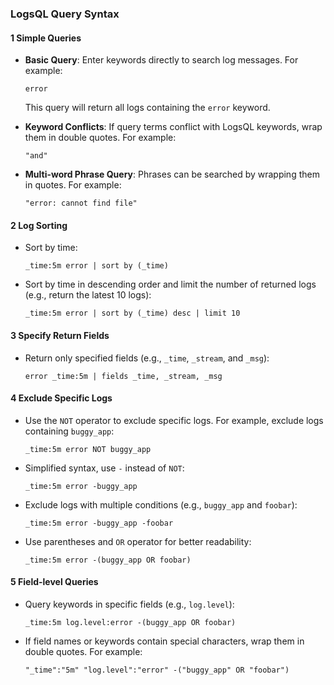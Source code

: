 
### LogsQL Query Syntax



#### 1 Simple Queries

- **Basic Query**: Enter keywords directly to search log messages. For example:
  ```logs
  error
  ```
  This query will return all logs containing the `error` keyword.

- **Keyword Conflicts**: If query terms conflict with LogsQL keywords, wrap them in double quotes. For example:
  ```logs
  "and"
  ```

- **Multi-word Phrase Query**: Phrases can be searched by wrapping them in quotes. For example:
  ```logs
  "error: cannot find file"
  ```


#### 2 Log Sorting
- Sort by time:
  ```logs
  _time:5m error | sort by (_time)
  ```

- Sort by time in descending order and limit the number of returned logs (e.g., return the latest 10 logs):
  ```logs
  _time:5m error | sort by (_time) desc | limit 10
  ```

#### 3 Specify Return Fields
- Return only specified fields (e.g., `_time`, `_stream`, and `_msg`):
  ```logs
  error _time:5m | fields _time, _stream, _msg
  ```

#### 4 Exclude Specific Logs
- Use the `NOT` operator to exclude specific logs. For example, exclude logs containing `buggy_app`:
  ```logs
  _time:5m error NOT buggy_app
  ```

- Simplified syntax, use `-` instead of `NOT`:
  ```logs
  _time:5m error -buggy_app
  ```

- Exclude logs with multiple conditions (e.g., `buggy_app` and `foobar`):
  ```logs
  _time:5m error -buggy_app -foobar
  ```

- Use parentheses and `OR` operator for better readability:
  ```logs
  _time:5m error -(buggy_app OR foobar)
  ```

#### 5 Field-level Queries
- Query keywords in specific fields (e.g., `log.level`):
  ```logs
  _time:5m log.level:error -(buggy_app OR foobar)
  ```

- If field names or keywords contain special characters, wrap them in double quotes. For example:
  ```logs
  "_time":"5m" "log.level":"error" -("buggy_app" OR "foobar")
  ```